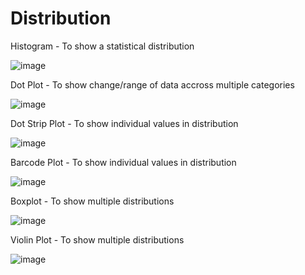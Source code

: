 # Distribution

 Histogram - To show a statistical distribution

 ![image](https://github.com/avatorl/Deneb-Vega-Templates/assets/59934292/bd106e7a-9149-4e76-87a6-f4f92676a2c3)

 Dot Plot - To show change/range of data accross multiple categories

 ![image](https://github.com/avatorl/Deneb-Vega-Templates/assets/59934292/24c1ff5d-9daa-44e8-a107-8edc11b2200d)

 Dot Strip Plot - To show individual values in distribution

 ![image](https://github.com/avatorl/Deneb-Vega-Templates/assets/59934292/800888fb-08ac-4b6b-b0a0-0ae3f4d888d6)

 Barcode Plot - To show individual values in distribution

 ![image](https://github.com/avatorl/Deneb-Vega-Templates/assets/59934292/c2b9e23d-fd91-4b7c-aba2-f071b6ad4556)

 Boxplot - To show multiple distributions

 ![image](https://github.com/avatorl/Deneb-Vega-Templates/assets/59934292/29515284-dea0-44a6-9709-f6d26bc6eed2)

 
Violin Plot - To show multiple distributions

![image](https://github.com/avatorl/Deneb-Vega-Templates/assets/59934292/2da39005-f6ad-480a-af75-4c15ad08261a)





